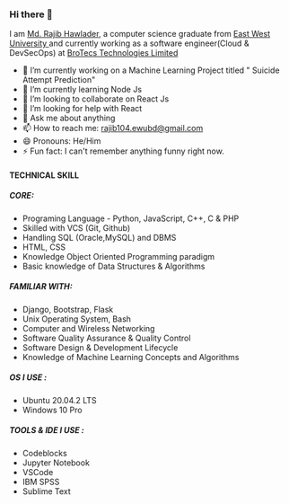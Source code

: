 ### Hi there 👋
I am <a href="http://mrajibh.bss.design">Md. Rajib Hawlader</a>,  a computer science graduate from <a href="https://ewubd.edu">East West University </a> and currently working as a software engineer(Cloud & DevSecOps) at <a href="https://brotecs.com">BroTecs Technologies Limited </a>
<!--
**MRajibH/MRajibH** is a ✨ _special_ ✨ repository because its `README.md` (this file) appears on your GitHub profile.-->
- 🔭 I’m currently working on a Machine Learning Project titled " Suicide Attempt Prediction"
- 🌱 I’m currently learning Node Js
- 👯 I’m looking to collaborate on React Js
- 🤔 I’m looking for help with React
- 💬 Ask me about anything
- 📫 How to reach me: rajib104.ewubd@gmail.com
- 😄 Pronouns: He/Him
- ⚡ Fun fact: I can't remember anything funny right now.


<h4>TECHNICAL SKILL</h4>
<h5>CORE:</h5>
<ul>
<li> Programing Language - Python, JavaScript, C++, C & PHP</li>
<li>Skilled with VCS (Git, Github)</li>
<li>Handling SQL (Oracle,MySQL) and DBMS</li>
<li> HTML, CSS</li>
<li>Knowledge Object Oriented Programming paradigm</li>
<li> Basic knowledge of Data Structures & Algorithms</li> </ul>
 <h5>FAMILIAR WITH:</h5>  
 <ul>
<li>Django, Bootstrap, Flask</li>
<li>Unix Operating System, Bash</li>
<li>Computer and Wireless Networking</li>
<li>Software Quality Assurance & Quality Control</li>
 <li>Software Design & Development Lifecycle</li>
<li>Knowledge of Machine Learning Concepts and Algorithms</li>
</ul>
<h5>OS I USE :</h5><ul>
<li>Ubuntu 20.04.2 LTS </li>
<li>Windows 10 Pro </li>
</ul>
 <h5>TOOLS & IDE I USE :</h5> <ul>

<li>Codeblocks</li>
<li> Jupyter Notebook</li>
<li> VSCode</li>
<li> IBM SPSS</li>
<li> Sublime Text</li>
</ul>
